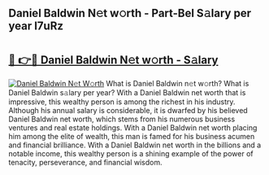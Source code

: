 ## Daniel Baldwin N𝚎t w𝚘rth - Part-Bel S𝚊lary per year I7uRz

# <h2><a href="http://gc0qrsc.nevu.top/?p=Daniel+Baldwin">🔗 👉🔴 Daniel Baldwin N𝚎t w𝚘rth - S𝚊lary</a></h2>

[![Daniel Baldwin N𝚎t W𝚘rth](https://i.imgur.com/Oavwk0R.jpeg)](http://gc0qrsc.nevu.top/?p=Daniel+Baldwin)
What is Daniel Baldwin n𝚎t w𝚘rth? What is Daniel Baldwin s𝚊lary per year?
With a Daniel Baldwin net worth that is impressive, this wealthy person is among the richest in his industry. Although his annual salary is considerable, it is dwarfed by his believed Daniel Baldwin net worth, which stems from his numerous business ventures and real estate holdings. With a Daniel Baldwin net worth placing him among the elite of wealth, this man is famed for his business acumen and financial brilliance. With a Daniel Baldwin net worth in the billions and a notable income, this wealthy person is a shining example of the power of tenacity, perseverance, and financial wisdom.

